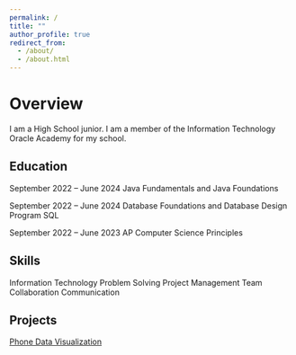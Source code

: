 ```yaml
---
permalink: /
title: ""
author_profile: true
redirect_from: 
  - /about/
  - /about.html
---
```

# Overview
I am a High School junior. I am a member of the Information Technology Oracle Academy for my school. 


## Education
September 2022 – June 2024
Java Fundamentals and Java Foundations

September 2022 – June 2024
Database Foundations and Database Design Program SQL

September 2022 – June 2023
AP Computer Science Principles

## Skills
Information Technology
Problem Solving
Project Management
Team Collaboration
Communication

## Projects 
[Phone Data Visualization](https://github.com/ChristopherSnyder159/PhoneVisualization)

